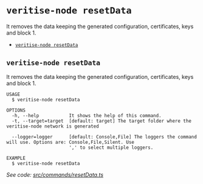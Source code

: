 `veritise-node resetData`
=========================

It removes the data keeping the generated configuration, certificates, keys and block 1.

* [`veritise-node resetData`](#veritise-node-resetdata)

## `veritise-node resetData`

It removes the data keeping the generated configuration, certificates, keys and block 1.

```
USAGE
  $ veritise-node resetData

OPTIONS
  -h, --help           It shows the help of this command.
  -t, --target=target  [default: target] The target folder where the veritise-node network is generated

  --logger=logger      [default: Console,File] The loggers the command will use. Options are: Console,File,Silent. Use
                       ',' to select multiple loggers.

EXAMPLE
  $ veritise-node resetData
```

_See code: [src/commands/resetData.ts](https://github.com/veritise/veritise-node/blob/v1.1.6/src/commands/resetData.ts)_
